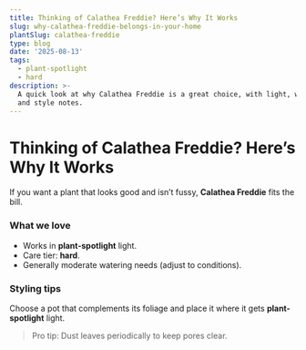 ```yaml
---
title: Thinking of Calathea Freddie? Here’s Why It Works
slug: why-calathea-freddie-belongs-in-your-home
plantSlug: calathea-freddie
type: blog
date: '2025-08-13'
tags:
  - plant-spotlight
  - hard
description: >-
  A quick look at why Calathea Freddie is a great choice, with light, watering,
  and style notes.
---
```

# Thinking of Calathea Freddie? Here’s Why It Works

If you want a plant that looks good and isn’t fussy, **Calathea Freddie** fits the bill.

### What we love
- Works in **plant-spotlight** light.
- Care tier: **hard**.
- Generally moderate watering needs (adjust to conditions).

### Styling tips
Choose a pot that complements its foliage and place it where it gets **plant-spotlight** light.
  
> Pro tip: Dust leaves periodically to keep pores clear.
